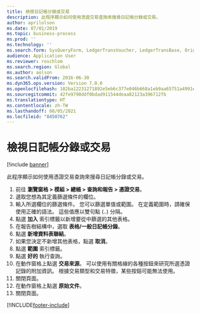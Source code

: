 ```yaml
---
title: 檢視日記帳分錄或交易
description: 此程序顯示如何使用憑證交易查詢來搜尋日記帳分錄或交易。
author: aprilolson
ms.date: 07/01/2019
ms.topic: business-process
ms.prod: ''
ms.technology: ''
ms.search.form: SysQueryForm, LedgerTransVoucher, LedgerTransBase, Originaldocuments
audience: Application User
ms.reviewer: roschlom
ms.search.region: Global
ms.author: aolson
ms.search.validFrom: 2016-06-30
ms.dyn365.ops.version: Version 7.0.0
ms.openlocfilehash: 102ba12231271892e5eb6c377e046b668a1eb9aa65751a4991e771ecc0576b69
ms.sourcegitcommit: 42fe9790ddf0bdad911544deaa82123a396712fb
ms.translationtype: HT
ms.contentlocale: zh-TW
ms.lasthandoff: 08/05/2021
ms.locfileid: "8450762"
---
```

# <a name="view-journal-entries-or-transactions"></a>檢視日記帳分錄或交易

[!include [banner](../../includes/banner.md)]

此程序顯示如何使用憑證交易查詢來搜尋日記帳分錄或交易。

1. 前往 **瀏覽窗格 > 模組 > 總帳 > 查詢和報告 > 憑證交易**。
2. 選取您想為其定義篩選條件的欄位。
3. 輸入所選欄位的篩選條件。 您可以篩選單值或範圍。 在定義範圍時，請確保使用正確的語法。 這些值應以雙句點 (..) 分隔。  
4. 點選 **加入** 索引標籤以新增要從中篩選的其他表格。
5. 在報告樹結構中，選取 **表格/一般日記帳分錄**。
6. 點選 **新增資料表聯結**。
7. 如果您決定不新增其他表格，點選 **取消**。
8. 點選 **範圍** 索引標籤。
9. 點選 **好的** 執行查詢。
10. 在動作窗格上點選 **交易來源**。 可以使用有關格線的各種按鈕來研究所選憑證記錄的附加資訊。 根據交易類型和交易特徵，某些按鈕可能無法使用。
11. 關閉頁面。
12. 在動作窗格上點選 **原始文件**。
13. 關閉頁面。



[!INCLUDE[footer-include](../../../includes/footer-banner.md)]